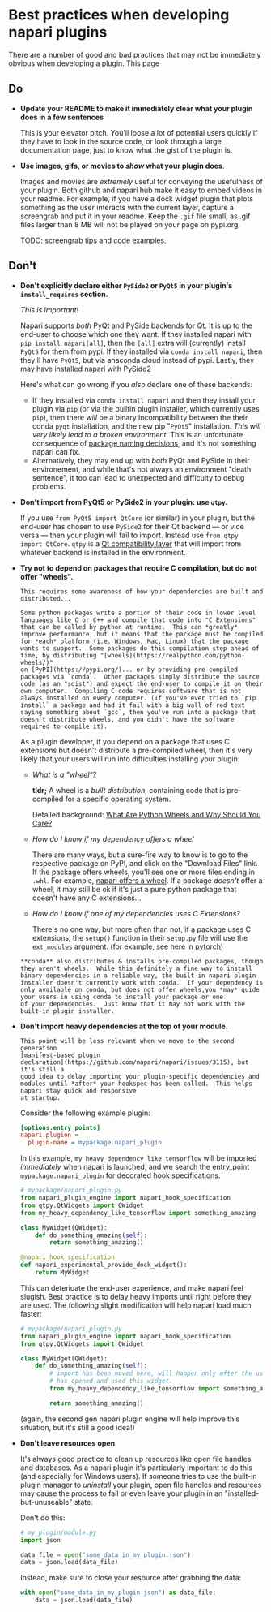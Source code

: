 # Best practices when developing napari plugins

There are a number of good and bad practices that may not be immediately obvious
when developing a plugin.  This page

## Do

- **Update your README to make it immediately clear what your plugin does in a
  few sentences** 

    This is your elevator pitch. You'll loose a lot of potential users quickly
    if they have to look in the source code, or look through a large
    documentation page, just to know what the gist of the plugin is.

- **Use images, gifs, or movies to *show* what your plugin does**. 

  Images and movies are *extremely* useful for conveying the usefulness of your
  plugin. Both github and napari hub make it easy to embed videos in your
  readme. For example, if you have a dock widget plugin that plots something as
  the user interacts with the current layer, capture a screengrab and put it in
  your readme. Keep the `.gif` file small, as .gif files larger than 8 MB will not be played on your page on pypi.org.

  TODO: screengrab tips and code examples. 


## Don't


- **Don't explicitly declare either `PySide2` or `PyQt5` in your plugin's
  `install_requires` section.**

    *This is important!*

    Napari supports *both* PyQt and PySide backends for Qt.  It is up to the
    end-user to choose which one they want. If they installed napari with `pip
    install napari[all]`, then the `[all]` extra will (currently) install
    `PyQt5` for them from pypi.  If they installed via `conda install napari`,
    then they'll have `PyQt5`, but via anaconda cloud instead of pypi. Lastly,
    they may have installed napari with PySide2

    Here's what can go wrong if you *also* declare one of these backends:

    - If they installed via `conda install napari` and then they install your
      plugin via `pip` (or via the builtin plugin installer, which currently
      uses `pip`), then there *will* be a binary incompatibility between the
      their conda `pyqt` installation, and the new pip "`PyQt5`" installation.
      *This will very likely lead to a broken environment*. This is an
      unfortunate consequence of [package naming
      decisions](https://github.com/ContinuumIO/anaconda-issues/issues/1554),
      and it's not something napari can fix.
    - Alternatively, they may end up with *both* PyQt and PySide in their
      environement, and while that's not always an environment "death sentence",
      it too can lead to unexpected and difficulty to debug problems.

- **Don't import from PyQt5 or PySide2 in your plugin: use `qtpy`.**

    If you use `from PyQt5 import QtCore` (or similar) in your plugin, but the
    end-user has chosen to use `PySide2` for their Qt backend — or vice versa —
    then your plugin will fail to import.  Instead use `from qtpy import
    QtCore`.  `qtpy` is a [Qt compatibility
    layer](https://github.com/spyder-ide/qtpy) that will import from whatever
    backend is installed in the environment.

- **Try not to depend on packages that require C compilation, but do not offer "wheels".**

    ````{tip}
    This requires some awareness of how your dependencies are built and distributed...

    Some python packages write a portion of their code in lower level languages like C or C++ and compile that code into "C Extensions" that can be called by python at runtime.  This can *greatly* improve performance, but it means that the package must be compiled for *each* platform (i.e. Windows, Mac, Linux) that the package wants to support.  Some packages do this compilation step ahead of time, by distributing "[wheels](https://realpython.com/python-wheels/)"
    on [PyPI](https://pypi.org/)... or by providing pre-compiled packages via `conda`.  Other packages simply distribute the source code (as an "sdist") and expect the end-user to compile it on their own computer.  Compiling C code requires software that is not always installed on every computer. (If you've ever tried to `pip install` a package and had it fail with a big wall of red text saying something about `gcc`, then you've run into a package that doesn't distribute wheels, and you didn't have the software required to compile it).
    ````

    As a plugin developer, if you depend on a package that uses C extensions but doesn't distribute a pre-compiled wheel, then it's very likely that your users will run into difficulties installing your plugin:

    - *What is a "wheel"?*

      **tldr;** A wheel is a *built distribution*, containing code that is pre-compiled for a specific operating system.

      Detailed background: [What Are Python Wheels and Why Should You Care?](https://realpython.com/python-wheels/)

    - *How do I know if my dependency offers a wheel*

      There are many ways, but a sure-fire way to know is to go to the respective
      package on PyPI, and click on the "Download Files" link.  If the package offers wheels, you'll see one or more files ending in `.whl`.  For example, [napari offers a wheel](https://pypi.org/project/napari/#files).  If a package *doesn't* offer a wheel, it may still be ok if it's just a pure python package that doesn't have any C extensions...

    - *How do I know if one of my dependencies uses C Extensions?*
      
      There's no one way, but more often than not, if a package uses C extensions,  the `setup()` function in their `setup.py` file will use the [`ext_modules` argument](https://docs.python.org/3/distutils/setupscript.html#describing-extension-modules).  (for example, [see here in pytorch](https://github.com/pytorch/pytorch/blob/master/setup.py#L914))

    ````{admonition} What about conda?
    **conda** also distributes & installs pre-compiled packages, though they aren't wheels.  While this definitely a fine way to install binary dependencies in a reliable way, the built-in napari plugin installer doesn't currently work with conda.  If your dependency is only available on conda, but does not offer wheels,you *may* guide your users in using conda to install your package or one
    of your dependencies.  Just know that it may not work with the built-in plugin installer. 
    ````

- **Don't import heavy dependencies at the top of your module.**

    ````{note}
    This point will be less relevant when we move to the second generation
    [manifest-based plugin
    declaration](https://github.com/napari/napari/issues/3115), but it's still a 
    good idea to delay importing your plugin-specific dependencies and modules until *after* your hookspec has been called.  This helps napari stay quick and responsive
    at startup.  
    ````

    Consider the following example plugin:

    ```ini
    [options.entry_points]
    napari.plugion =
      plugin-name = mypackage.napari_plugin
    ```

    In this example, `my_heavy_dependency_like_tensorflow` will be imported
    *immediately* when napari is launched, and we search the entry_point
    `mypackage.napari_plugin` for decorated hook specifications.

    ```py
    # mypackage/napari_plugin.py
    from napari_plugin_engine import napari_hook_specification
    from qtpy.QtWidgets import QWidget
    from my_heavy_dependency_like_tensorflow import something_amazing

    class MyWidget(QWidget):
        def do_something_amazing(self):
            return something_amazing()

    @napari_hook_specification
    def napari_experimental_provide_dock_widget():
        return MyWidget
    ```

    This can deterioate the end-user experience, and make napari feel slugish. Best practice is to delay heavy imports until right before they are used.  The following slight modification will help napari load much faster:

    ```py
    # mypackage/napari_plugin.py
    from napari_plugin_engine import napari_hook_specification
    from qtpy.QtWidgets import QWidget

    class MyWidget(QWidget):
        def do_something_amazing(self):
            # import has been moved here, will happen only after the user
            # has opened and used this widget.
            from my_heavy_dependency_like_tensorflow import something_amazing

            return something_amazing()
    ```

    (again, the second gen napari plugin engine will help improve this situation,
    but it's still a good idea!)

- **Don't leave resources open**

    It's always good practice to clean up resources like open file handles and
    databases.  As a napari plugin it's particularly important to do this (and
    especially for Windows users).  If someone tries to use the built-in plugin manager
    to *uninstall* your plugin, open file handles and resources may cause the
    process to fail or even leave your plugin in an "installed-but-unuseable"
    state.
    
    Don't do this:

    ```py
    # my_plugin/module.py
    import json

    data_file = open("some_data_in_my_plugin.json")
    data = json.load(data_file)
    ```

    Instead, make sure to close your resource after grabbing the data:
    ```py
    with open("some_data_in_my_plugin.json") as data_file:
        data = json.load(data_file)
    ```

